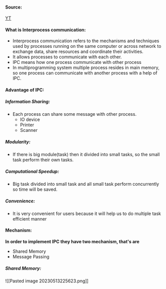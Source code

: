 #### Source:
[YT](https://www.youtube.com/watch?v=fSMVWmGPqlM&list=PLXj4XH7LcRfDrdQuJTHIPmKMpa7eYVaPm&index=13)

#### What is Interprocess communication:
* Interprocess communication refers to the mechanisms and techniques used by processes running on the same computer or across network to exchange data, share resources and coordinate their activities.
* It allows processes to communicate with each other.
* IPC means how one process communicate with other process
* In multiprogramming system multiple process resides in main memory, so one process can communicate with another process with a help of IPC.

#### Advantage of IPC:

##### Information Sharing:
* Each process can share some message with other process.
	* IO device
	* Printer
	* Scanner

##### Modularity:
* If there is big module(task) then it divided into small tasks, so the small task perform their own tasks.

##### Computational Speedup:
* Big task divided into small task and all small task perform concurrently so time will be saved.

##### Convenience:
* It is very convenient for users because it will help us to do multiple task efficient manner

#### Mechanism:

**In order to implement IPC they have two mechanism, that's are**
* Shared Memory
* Message Passing

##### Shared Memory:

 ![[Pasted image 20230513225623.png]]

